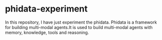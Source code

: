 # phidata-experiment
In this repository, I have just experiment the phidata. Phidata is a framework for building multi-modal agents.It is used to build multi-modal agents with memory, knowledge, tools and reasoning.
